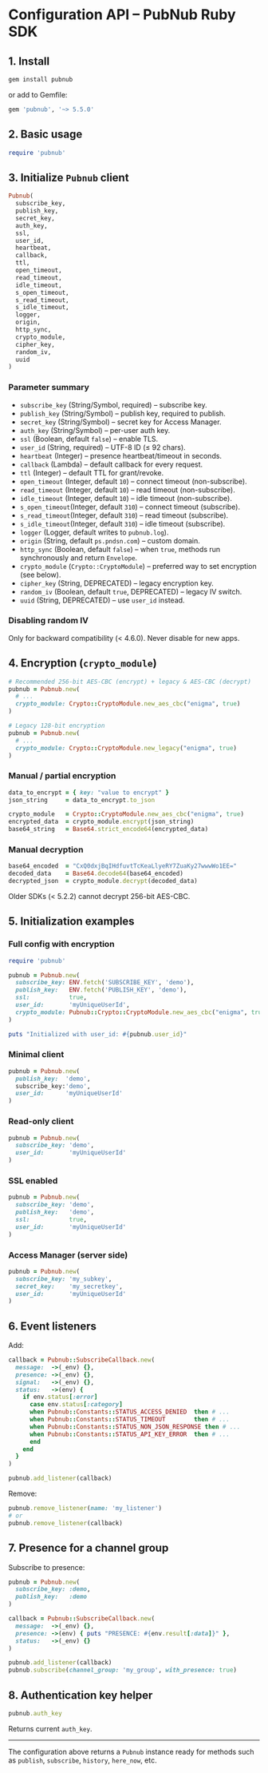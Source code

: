 # Configuration API – PubNub Ruby SDK

## 1. Install

```bash
gem install pubnub
```

or add to Gemfile:

```ruby
gem 'pubnub', '~> 5.5.0'
```

## 2. Basic usage

```ruby
require 'pubnub'
```

## 3. Initialize `Pubnub` client

```ruby
Pubnub(
  subscribe_key,
  publish_key,
  secret_key,
  auth_key,
  ssl,
  user_id,
  heartbeat,
  callback,
  ttl,
  open_timeout,
  read_timeout,
  idle_timeout,
  s_open_timeout,
  s_read_timeout,
  s_idle_timeout,
  logger,
  origin,
  http_sync,
  crypto_module,
  cipher_key,
  random_iv,
  uuid
)
```

### Parameter summary

* `subscribe_key` (String/Symbol, required) – subscribe key.  
* `publish_key`   (String/Symbol) – publish key, required to publish.  
* `secret_key`    (String/Symbol) – secret key for Access Manager.  
* `auth_key`      (String/Symbol) – per-user auth key.  
* `ssl`           (Boolean, default `false`) – enable TLS.  
* `user_id`       (String, required) – UTF-8 ID (≤ 92 chars).  
* `heartbeat`     (Integer) – presence heartbeat/timeout in seconds.  
* `callback`      (Lambda) – default callback for every request.  
* `ttl`           (Integer) – default TTL for grant/revoke.  
* `open_timeout`  (Integer, default `10`)  – connect timeout (non-subscribe).  
* `read_timeout`  (Integer, default `10`)  – read timeout (non-subscribe).  
* `idle_timeout`  (Integer, default `10`)  – idle timeout (non-subscribe).  
* `s_open_timeout`(Integer, default `310`) – connect timeout (subscribe).  
* `s_read_timeout`(Integer, default `310`) – read timeout (subscribe).  
* `s_idle_timeout`(Integer, default `310`) – idle timeout (subscribe).  
* `logger`        (Logger, default writes to `pubnub.log`).  
* `origin`        (String, default `ps.pndsn.com`) – custom domain.  
* `http_sync`     (Boolean, default `false`) – when `true`, methods run synchronously and return `Envelope`.  
* `crypto_module` (`Crypto::CryptoModule`) – preferred way to set encryption (see below).  
* `cipher_key`    (String, DEPRECATED) – legacy encryption key.  
* `random_iv`     (Boolean, default `true`, DEPRECATED) – legacy IV switch.  
* `uuid`          (String, DEPRECATED) – use `user_id` instead.

### Disabling random IV  
Only for backward compatibility (< 4.6.0). Never disable for new apps.

## 4. Encryption (`crypto_module`)

```ruby
# Recommended 256-bit AES-CBC (encrypt) + legacy & AES-CBC (decrypt)
pubnub = Pubnub.new(
  # ...
  crypto_module: Crypto::CryptoModule.new_aes_cbc("enigma", true)
)

# Legacy 128-bit encryption
pubnub = Pubnub.new(
  # ...
  crypto_module: Crypto::CryptoModule.new_legacy("enigma", true)
)
```

### Manual / partial encryption

```ruby
data_to_encrypt = { key: "value to encrypt" }
json_string     = data_to_encrypt.to_json

crypto_module   = Crypto::CryptoModule.new_aes_cbc("enigma", true)
encrypted_data  = crypto_module.encrypt(json_string)
base64_string   = Base64.strict_encode64(encrypted_data)
```

### Manual decryption

```ruby
base64_encoded  = "CxQ0dxjBqIHdfuvtTcKeaLlyeRY7ZuaKy27wwwWo1EE="
decoded_data    = Base64.decode64(base64_encoded)
decrypted_json  = crypto_module.decrypt(decoded_data)
```

Older SDKs (< 5.2.2) cannot decrypt 256-bit AES-CBC.

## 5. Initialization examples

### Full config with encryption

```ruby
require 'pubnub'

pubnub = Pubnub.new(
  subscribe_key: ENV.fetch('SUBSCRIBE_KEY', 'demo'),
  publish_key:   ENV.fetch('PUBLISH_KEY', 'demo'),
  ssl:           true,
  user_id:       'myUniqueUserId',
  crypto_module: Pubnub::Crypto::CryptoModule.new_aes_cbc("enigma", true)
)

puts "Initialized with user_id: #{pubnub.user_id}"
```

### Minimal client

```ruby
pubnub = Pubnub.new(
  publish_key:  'demo',
  subscribe_key:'demo',
  user_id:      'myUniqueUserId'
)
```

### Read-only client

```ruby
pubnub = Pubnub.new(
  subscribe_key: 'demo',
  user_id:       'myUniqueUserId'
)
```

### SSL enabled

```ruby
pubnub = Pubnub.new(
  subscribe_key: 'demo',
  publish_key:   'demo',
  ssl:           true,
  user_id:       'myUniqueUserId'
)
```

### Access Manager (server side)

```ruby
pubnub = Pubnub.new(
  subscribe_key: 'my_subkey',
  secret_key:    'my_secretkey',
  user_id:       'myUniqueUserId'
)
```

## 6. Event listeners

Add:

```ruby
callback = Pubnub::SubscribeCallback.new(
  message:  ->(_env) {},
  presence: ->(_env) {},
  signal:   ->(_env) {},
  status:   ->(env) {
    if env.status[:error]
      case env.status[:category]
      when Pubnub::Constants::STATUS_ACCESS_DENIED  then # ...
      when Pubnub::Constants::STATUS_TIMEOUT        then # ...
      when Pubnub::Constants::STATUS_NON_JSON_RESPONSE then # ...
      when Pubnub::Constants::STATUS_API_KEY_ERROR  then # ...
      end
    end
  }
)

pubnub.add_listener(callback)
```

Remove:

```ruby
pubnub.remove_listener(name: 'my_listener')
# or
pubnub.remove_listener(callback)
```

## 7. Presence for a channel group

Subscribe to presence:

```ruby
pubnub = Pubnub.new(
  subscribe_key: :demo,
  publish_key:   :demo
)

callback = Pubnub::SubscribeCallback.new(
  message:  ->(_env) {},
  presence: ->(env) { puts "PRESENCE: #{env.result[:data]}" },
  status:   ->(_env) {}
)

pubnub.add_listener(callback)
pubnub.subscribe(channel_group: 'my_group', with_presence: true)
```

## 8. Authentication key helper

```ruby
pubnub.auth_key
```

Returns current `auth_key`.

---

The configuration above returns a `Pubnub` instance ready for methods such as `publish`, `subscribe`, `history`, `here_now`, etc.